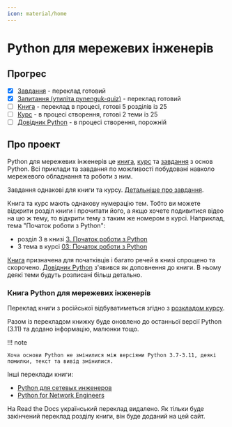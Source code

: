 ```yaml
---
icon: material/home
---
```


# Python для мережевих інженерів

## Прогрес

* [x] [Завдання](/tasks/) - переклад готовий
* [x] [Запитання (утиліта pynenguk-quiz)](/tasks/quiz/) - переклад готовий
* [ ] [Книга](/book/) - переклад в процесі, готові 5 розділів із 25
* [ ] [Курс](/course/) - в процесі створення, готові 2 теми із 25
* [ ] [Довідник Python](/reference/) - в процесі створення, порожній

## Про проект

Python для мережевих інженерів це [книга](/book/), [курс](/course/) та
[завдання](/tasks/) з основ Python. Всі приклади та завдання по можливості
побудовані навколо мережевого обладнання та роботи з ним.

Завдання однакові для книги та курсу. [Детальніше про завдання](/tasks/).

Книга та курс мають однакову нумерацію тем.  Тобто ви можете відкрити розділ
книги і прочитати його, а якщо хочете подивитися відео на цю ж тему, то
відкрити тему з таким же номером в курсі.  Наприклад, тема "Початок роботи з
Python":

* розділ 3 в книзі [3. Початок роботи з Python](/book/03-python-intro/)
* 3 тема в курсі [03: Початок роботи з Python](/course/topics/03-python-intro/)

[Книга](/book/) призначена для початківців і багато речей в книзі спрощено та
скорочено.  [Довідник Python](/reference/) з'явився як доповнення до книги. В
ньому деякі теми будуть розписані більш детально.

### Книга Python для мережевих інженерів

Переклад книги з російської відбуватиметься згідно з [розкладом
курсу](/course/schedule/).

Разом із перекладом книжку буде оновлено до останньої версії Python (3.11) та
додано інформацію, малюнки тощо.

!!! note

    Хоча основи Python не змінилися між версіями Python 3.7-3.11, деякі
    помилки, текст та вивід змінилися.


Інші переклади книги:

* [Python для сетевых инженеров](https://pyneng.readthedocs.io/ru/latest/)
* [Python for Network Engineers](https://pyneng.readthedocs.io/en/latest/)

На Read the Docs український переклад видалено.  Як тільки буде закінчений
переклад розділу книги, він буде доданий на цей сайт.

